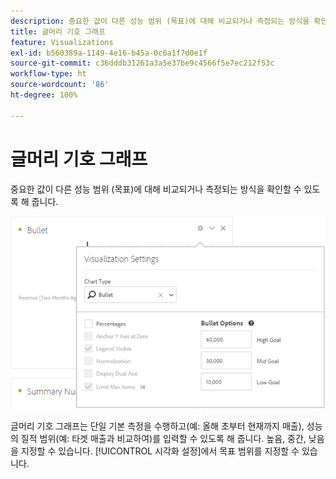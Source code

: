 ```yaml
---
description: 중요한 값이 다른 성능 범위 (목표)에 대해 비교되거나 측정되는 방식을 확인할 수 있도록 해 줍니다.
title: 글머리 기호 그래프
feature: Visualizations
exl-id: b560389a-1149-4e16-b45a-0c6a1f7d0e1f
source-git-commit: c36dddb31261a3a5e37be9c4566f5e7ec212f53c
workflow-type: ht
source-wordcount: '86'
ht-degree: 100%

---
```


# 글머리 기호 그래프

중요한 값이 다른 성능 범위 (목표)에 대해 비교되거나 측정되는 방식을 확인할 수 있도록 해 줍니다.

![](assets/bullet-image.png)

글머리 기호 그래프는 단일 기본 측정을 수행하고(예: 올해 초부터 현재까지 매출), 성능의 질적 범위(예: 타겟 매출과 비교하여)를 입력할 수 있도록 해 줍니다. 높음, 중간, 낮음을 지정할 수 있습니다. [!UICONTROL 시각화 설정]에서 목표 범위를 지정할 수 있습니다.
